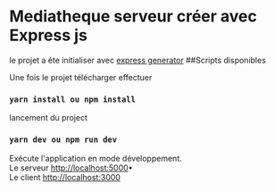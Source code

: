 # Mediatheque serveur créer avec Express js
le projet a éte initialiser avec [express generator](http://expressjs.com/en/starter/installing.html)
##Scripts disponibles

Une fois le projet télécharger effectuer
### `yarn install ou npm install`
lancement du project 
### `yarn dev ou npm run dev`
Exécute l'application en mode développement.\
Le serveur [http://localhost:5000](http://localhost:5000])•\
Le client [http://localhost:3000](http://localhost:3000])
